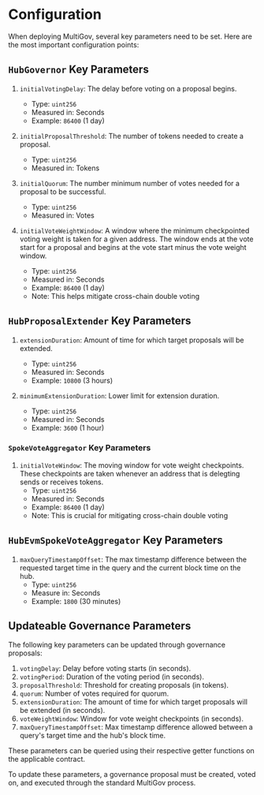 # Configuration

When deploying MultiGov, several key parameters need to be set. Here are the most important configuration points:

## `HubGovernor` Key Parameters

1. `initialVotingDelay`: The delay before voting on a proposal begins.
   - Type: `uint256`
   - Measured in: Seconds
   - Example: `86400` (1 day)

2. `initialProposalThreshold`: The number of tokens needed to create a proposal.
   - Type: `uint256`
   - Measured in: Tokens

3. `initialQuorum`: The number minimum number of votes needed for a proposal to be successful.
   - Type: `uint256`
   - Measured in: Votes

4. `initialVoteWeightWindow`: A window where the minimum checkpointed voting weight is taken for a given address. The window ends at the vote start for a proposal and begins at the vote start minus the vote weight window.
   - Type: `uint256`
   - Measured in: Seconds
   - Example: `86400` (1 day)
   - Note: This helps mitigate cross-chain double voting

## `HubProposalExtender` Key Parameters

1. `extensionDuration`: Amount of time for which target proposals will be extended.
   - Type: `uint256`
   - Measured in: Seconds
   - Example: `10800` (3 hours)

2. `minimumExtensionDuration`: Lower limit for extension duration.
   - Type: `uint256`
   - Measured in: Seconds
   - Example: `3600` (1 hour)

### `SpokeVoteAggregator` Key Parameters

1. `initialVoteWindow`: The moving window for vote weight checkpoints. These checkpoints are taken whenever an address that is delegting sends or receives tokens.
   - Type: `uint256`
   - Measured in: Seconds
   - Example: `86400` (1 day)
   - Note: This is crucial for mitigating cross-chain double voting

## `HubEvmSpokeVoteAggregator` Key Parameters
1. `maxQueryTimestampOffset`: The max timestamp difference between the requested target time in the query and the current block time on the hub.
   - Type: `uint256`
   - Measure in: Seconds
   - Example: `1800` (30 minutes)

## Updateable Governance Parameters

The following key parameters can be updated through governance proposals:

1. `votingDelay`: Delay before voting starts (in seconds).
2. `votingPeriod`: Duration of the voting period (in seconds).
3. `proposalThreshold`: Threshold for creating proposals (in tokens).
4. `quorum`: Number of votes required for quorum.
5. `extensionDuration`: The amount of time for which target proposals will be extended (in seconds).
6. `voteWeightWindow`: Window for vote weight checkpoints (in seconds).
7. `maxQueryTimestampOffset`: Max timestamp difference allowed between a query's target time and the hub's block time.

These parameters can be queried using their respective getter functions on the applicable contract.

To update these parameters, a governance proposal must be created, voted on, and executed through the standard MultiGov process.